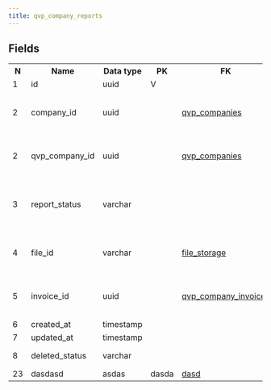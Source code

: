```yaml
---
title: qvp_company_reports 
---
```


## Fields

<table style="width: 100%">
    <colgroup>
       <col span="1" style="width: 3%;"/>
       <col span="1" style="width: 12%;"/>
       <col span="1" style="width: 10%;"/>
       <col span="1" style="width: 3%;"/>
       <col span="1" style="width: 12%;"/>
       <col span="1" style="width: 60%;"/>
    </colgroup>
  <tr>
    <th>N</th>
    <th>Name</th>
    <th>Data type</th>
    <th>PK</th>
    <th>FK</th>
    <th>Description</th>
  </tr>
<tr><td>1</td><td>id</td><td>uuid</td><td>V</td><td></td><td>autogen</td></tr>
<tr><td>2</td><td>company_id</td><td>uuid</td><td></td><td><a href="qvp_companies.md">qvp_companies</a></td><td>QVP service provider company</td></tr>
<tr><td>2</td><td>qvp_company_id</td><td>uuid</td><td></td><td><a href="qvp_companies.md">qvp_companies</a></td><td>QVP service provider company</td></tr>
<tr><td>3</td><td>report_status</td><td>varchar</td><td></td><td></td><td>Status of the report. One of: accepted, waiting.</td></tr>
<tr><td>4</td><td>file_id</td><td>varchar</td><td></td><td><a href="file_storage.md">file_storage</a></td><td>A reference to file_storage table.</td></tr>
<tr><td>5</td><td>invoice_id</td><td>uuid</td><td></td><td><a href="qvp_company_invoices.md">qvp_company_invoices</a></td><td>An invoice that this report is attached to.</td></tr>
<tr><td>6</td><td>created_at</td><td>timestamp</td><td></td><td></td><td></td></tr>
<tr><td>7</td><td>updated_at</td><td>timestamp</td><td></td><td></td><td></td></tr>
<tr><td>8</td><td>deleted_status</td><td>varchar</td><td></td><td></td><td>ACTIVE, DELETED</td></tr>
<tr><td>23</td><td>dasdasd</td><td>asdas</td><td>dasda</td><td><a href="dasd.md">dasd</a></td><td></td></tr>

</table>